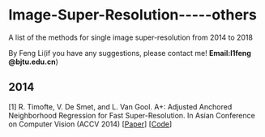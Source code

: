# Image-Super-Resolution-----others
A list of the methods for single image super-resolution from 2014 to 2018

By Feng Li(if you have any suggestions, please contact me! **Email:l1feng @bjtu.edu.cn**)

## 2014
[1] R. Timofte, V. De Smet, and L. Van Gool. A+: Adjusted Anchored Neighborhood Regression for Fast Super-Resolution. In Asian Conference on Computer Vision (ACCV 2014) [[Paper](http://www.vision.ee.ethz.ch/~timofter/publications/Timofte-ACCV-2014.pdf)] [[Code](http://www.vision.ee.ethz.ch/~timofter/software/AplusCodes_SR.zip)]
